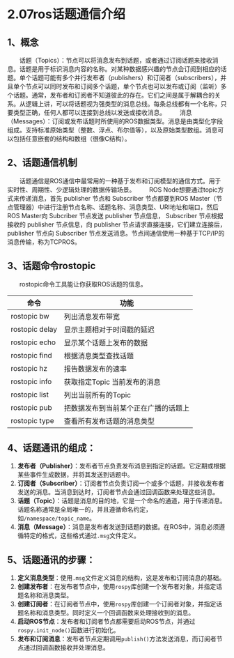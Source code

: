 # 2.07ros话题通信介绍

## 1、概念

  话题（Topics）：节点可以将消息发布到话题，或者通过订阅话题来接收消息。话题是用于标识消息内容的名称。对某种数据感兴趣的节点会订阅到相应的话题。单个话题可能有多个并行发布者（publishers）和订阅者（subscribers），并且单个节点可以同时发布和订阅多个话题，单个节点也可以发布或订阅（监听）多个话题。通常，发布者和订阅者不知道彼此的存在。它们之间是属于解耦合的关系。从逻辑上讲，可以将话题视为强类型的消息总线。每条总线都有一个名称，只要类型正确，任何人都可以连接到总线以发送或接收消息。
  消息（Messages）：订阅或发布话题时所使用的ROS数据类型。消息是由类型化字段组成。支持标准原始类型（整数、浮点、布尔值等），以及原始类型数组。消息可以包括任意嵌套的结构和数组（很像C结构）。

## 2、话题通信机制

  话题通信是ROS通信中最常用的一种基于发布和订阅模型的通信方式。用于实时性、周期性、少逻辑处理的数据传输场景。
  ROS Node想要通过topic方式来传递消息，首先 publisher 节点和 Subscriber 节点都要到ROS Master（节点管理器）中进行注册节点名称、话题名称、消息类型、URI地址和端口，然后ROS Master向 Subcriber 节点发送 publisher 节点信息， Subscriber 节点根据接收的 publisher 节点信息，向 publisher 节点请求直接连接，它们建立连接后， publisher 节点向 Subscriber 节点发送消息。节点间通信使用一种基于TCP/IP的消息传输，称为TCPROS。

## 3、话题命令rostopic

  rostopic命令工具能让你获取ROS话题的信息。

| 命令           | 功能                                 |
| -------------- | ------------------------------------ |
| rostopic bw    | 列出消息发布带宽                     |
| rostopic delay | 显示主题相对于时间戳的延迟           |
| rostopic echo  | 显示某个话题上发布的数据             |
| rostopic find  | 根据消息类型查找话题                 |
| rostopic hz    | 报告数据发布的速率                   |
| rostopic info  | 获取指定Topic 当前发布的消息         |
| rostopic list  | 列出当前所有的Topic                  |
| rostopic pub   | 把数据发布到当前某个正在广播的话题上 |
| rostopic type  | 查看所有发布话题的消息类型           |

## 4、话题通讯的组成：

1. **发布者（Publisher）**：发布者节点负责发布消息到指定的话题。它定期或根据某些事件生成数据，并将其发送到话题中。
2. **订阅者（Subscriber）**：订阅者节点负责订阅一个或多个话题，并接收发布者发送的消息。当消息到达时，订阅者节点会通过回调函数来处理这些消息。
3. **话题（Topic）**：话题是消息的目的地，它是一个命名的通道，用于传递消息。话题名称通常是全局唯一的，并且遵循命名约定，如`/namespace/topic_name`。
4. **消息（Message）**：消息是发布者发送到话题的数据。在ROS中，消息必须遵循特定的格式，这些格式通过`.msg`文件定义。

## 5、话题通讯的步骤：

1. **定义消息类型**：使用`.msg`文件定义消息的结构，这是发布和订阅消息的基础。
2. **创建发布者**：在发布者节点中，使用`rospy`库创建一个发布者对象，并指定话题名称和消息类型。
3. **创建订阅者**：在订阅者节点中，使用`rospy`库创建一个订阅者对象，并指定话题名称和消息类型。同时定义一个回调函数来处理接收到的消息。
4. **启动ROS节点**：发布者和订阅者节点都需要启动ROS节点，并通过`rospy.init_node()`函数进行初始化。
5. **发布和订阅消息**：发布者节点定期调用`publish()`方法发送消息，而订阅者节点通过回调函数接收并处理消息。

